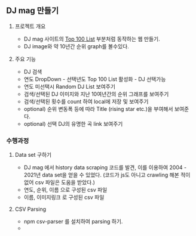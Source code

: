 ## DJ mag 만들기

1. 프로젝트 개요
    - DJ mag 사이트의 [Top 100 List](https://djmag.com/top100dj?year=2021) 부분처럼 동작하는 웹 만들기.
    - DJ image와 약 10년간 순위 graph를 볼수있다.
    
2. 주요 기능
    - DJ 검색
    - 연도 DropDown - 선택년도 Top 100 List 활성화 - DJ 선택가능   
    - 연도 미선택시 Random DJ List 보여주기
    - 검색/선택된 DJ 이미지와 지난 10여년간의 순위 그래프를 보여주기
    - 검색/선택된 횟수를 count 하여 local에 저장 및 보여주기
    - optional) 순위 변동폭 등에 따라 Title (rising star etc.)을 부여해서 보여준다.
    - optional) 선택 DJ의 유명한 곡 link 보여주기 
    
    
### 수행과정

1. Data set 구하기
    - DJ mag 에서 history data scraping 코드를 발견, 이를 이용하여 2004 - 2021년 data set을 얻을 수 있었다.
      (코드가 js도 아니고 crawling 해본 적이 없어 csv 파일은 도움을 받았다.)
    - 연도, 순위, 이름 으로 구성된 csv 파일
    - 이름, 이미지링크 로 구성된 csv 파일
    
2. CSV Parsing
    - npm csv-parser 를 설치하여 parsing 하기.
    - 
    